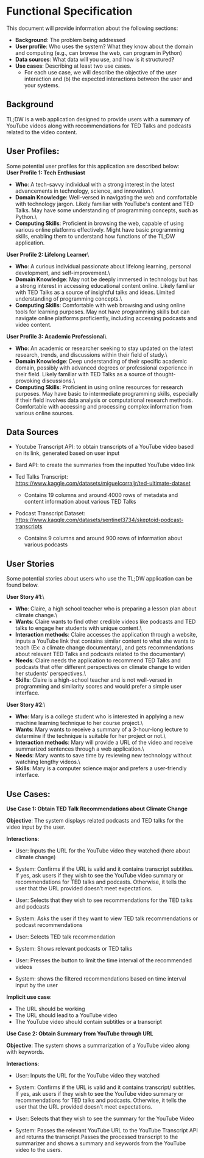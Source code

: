 # Functional Specification
This document will provide information about the following sections: 
- **Background**: The problem being addressed
- **User profile**: Who uses the system? What they know about the domain and computing (e.g., can browse the web, can program in Python)
- **Data sources**: What data will you use, and how is it structured?
- **Use cases**: Describing at least two use cases.
  - For each use case, we will describe the objective of the user interaction and (b) the expected interactions between the user and your systems.
 
## Background
TL;DW is a web application designed to provide users with a summary of YouTube videos along with recommendations for TED Talks and podcasts related to the video content.

## User Profiles:
Some potential user profiles for this application are described below:
\
**User Profile 1: Tech Enthusiast**

- **Who**: A tech-savvy individual with a strong interest in the latest advancements in technology, science, and innovation.\
- **Domain Knowledge**: Well-versed in navigating the web and comfortable with technology jargon. Likely familiar with YouTube's content and TED Talks. May have some understanding of programming concepts, such as Python.\
- **Computing Skills**: Proficient in browsing the web, capable of using various online platforms effectively. Might have basic programming skills, enabling them to understand how functions of the TL;DW application.

**User Profile 2: Lifelong Learner**\
- **Who**: A curious individual passionate about lifelong learning, personal development, and self-improvement.\
- **Domain Knowledge**: May not be deeply immersed in technology but has a strong interest in accessing educational content online. Likely familiar with TED Talks as a source of insightful talks and ideas. Limited understanding of programming concepts.\
- **Computing Skills**: Comfortable with web browsing and using online tools for learning purposes. May not have programming skills but can navigate online platforms proficiently, including accessing podcasts and video content.

**User Profile 3: Academic Professional**\
- **Who**: An academic or researcher seeking to stay updated on the latest research, trends, and discussions within their field of study.\
- **Domain Knowledge**: Deep understanding of their specific academic domain, possibly with advanced degrees or professional experience in their field. Likely familiar with TED Talks as a source of thought-provoking discussions.\
- **Computing Skills**: Proficient in using online resources for research purposes. May have basic to intermediate programming skills, especially if their field involves data analysis or computational research methods. Comfortable with accessing and processing complex information from various online sources.

## Data Sources

- Youtube Transcript API: to obtain transcripts of a YouTube video based on its link, generated based on user input
- Bard API: to create the summaries from the inputted YouTube video link

- Ted Talks Transcript: https://www.kaggle.com/datasets/miguelcorraljr/ted-ultimate-dataset 
  -  Contains 19 columns and around 4000 rows of metadata and content information about various TED Talks

- Podcast Transcript Dataset: https://www.kaggle.com/datasets/sentinel3734/skeptoid-podcast-transcripts
  - Contains 9 columns and around 900 rows of information about various podcasts

## User Stories

Some potential stories about users who use the TL;DW application can be found below.

**User Story #1**:\
- **Who**: Claire, a high school teacher who is preparing a lesson plan about climate change.\
- **Wants**: Claire wants to find other credible videos like podcasts and TED talks to engage her students with unique content.\
- **Interaction methods**: Claire accesses the application through a website, inputs a YouTube link that contains similar content to what she wants to teach (Ex: a climate change documentary), and gets recommendations about relevant TED Talks and podcasts related to the documentary\
- **Needs**: Claire needs the application to recommend TED Talks and podcasts that offer different perspectives on climate change to widen her students’ perspectives.\
- **Skills**: Claire is a high-school teacher and is not well-versed in programming and similarity scores and would prefer a simple user interface.

**User Story #2**:\
- **Who**: Mary is a college student who is interested in applying a new machine learning technique to her course project.\
- **Wants**: Mary wants to receive a summary of a 3-hour-long lecture to determine if the technique is suitable for her project or not.\
- **Interaction methods**: Mary will provide a URL of the video and receive summarized sentences through a web application.\
- **Needs**: Mary wants to save time by reviewing new technology without watching lengthy videos.\
- **Skills**: Mary is a computer science major and prefers a user-friendly interface.

## Use Cases: 

**Use Case 1: Obtain TED Talk Recommendations about Climate Change**

**Objective**: The system displays related podcasts and TED talks for the video input by the user.

**Interactions**: 
  - User: Inputs the URL for the YouTube video they watched (here about climate change)
  - System: Confirms if the URL is valid and it contains transcript subtitles. If yes, ask users if they wish to see the YouTube video summary or recommendations for TED talks and podcasts. Otherwise, it tells the user that the URL provided doesn’t meet expectations.

  
  - User: Selects that they wish to see recommendations for the TED talks and podcasts
  - System: Asks the user if they want to view TED talk recommendations or podcast recommendations


  - User: Selects TED talk recommendation
  - System: Shows relevant podcasts or TED talks


  - User: Presses the button to limit the time interval of the recommended videos
  - System: shows the filtered recommendations based on time interval input by the user

**Implicit use case**:
- The URL should be working
- The URL should lead to a YouTube video
- The YouTube video should contain subtitles or a transcript

**Use Case 2: Obtain Summary from YouTube through URL**

**Objective**: The system shows a summarization of a YouTube video along with keywords.

**Interactions**: 
  - User: Inputs the URL for the YouTube video they watched
  - System: Confirms if the URL is valid and it contains transcript/ subtitles. If yes, ask users if they wish to see the YouTube video summary or recommendations for TED talks and podcasts. Otherwise, it tells the user that the URL provided doesn’t meet expectations.


  - User: Selects that they wish to see the summary for the YouTube Video
  - System: Passes the relevant YouTube URL to the YouTube Transcript API and returns the transcript.Passes the processed transcript to the summarizer and shows a summary and keywords from the YouTube video to the users. 




